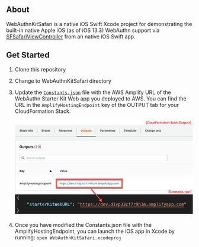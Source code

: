## About
WebAuthnKitSafari is a native iOS Swift Xcode project for demonstrating the built-in native Apple iOS (as of iOS 13.3) WebAuthn support via [SFSafariViewController](https://developer.apple.com/documentation/safariservices/sfsafariviewcontroller) from an native iOS Swift app.

## Get Started
1. Clone this repository
1. Change to WebAuthnKitSafari directory
1. Update the [`Constants.json`](https://github.com/Yubico/WebAuthnKit/blob/master/clients/iOS/WebAuthnKitSafari/WebAuthnKitSafari/Constants.json) file with the AWS Amplify URL of the WebAuthn Starter Kit Web app you deployed to AWS. You can find the URL in the `AmplifyHostingEndpoint` key of the OUTPUT tab for your CloudFormation Stack.

    ![Constants Screenshot](../../../assets/constants.png)
1. Once you have modified the Constants.json file with the AmplifyHostingEndpoint, you can launch the iOS app in Xcode by running: `open WebAuthnKitSafari.xcodeproj`